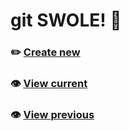 # git SWOLE! 💪

### ✏️ [Create new](https://github.com/mhulse/git-swole/issues/new/choose)
### 👁️ [View current](https://github.com/mhulse/git-swole/issues?q=is%3Aopen+label%3Aroutine)
### 👁️ [View previous](https://github.com/mhulse/git-swole/issues?q=is%3Aissue+is%3Aclosed+label%3Aroutine)
